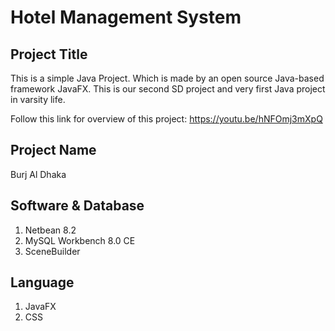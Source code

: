 # Hotel Management System

## Project Title
This is a simple Java Project. Which is made by an open source Java-based framework JavaFX. This is our second SD project and very first Java project in varsity life.

Follow this link for overview of this project: https://youtu.be/hNFOmj3mXpQ
## Project Name
Burj Al Dhaka

## Software & Database
1. Netbean 8.2
2. MySQL Workbench 8.0 CE
3. SceneBuilder

## Language
1. JavaFX
2. CSS
